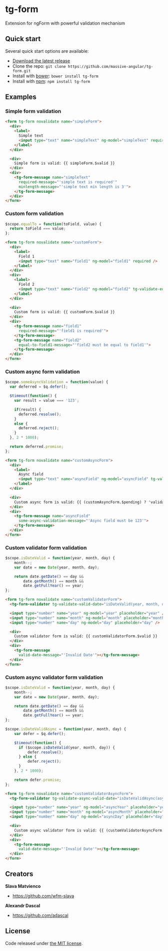 # tg-form
Extension for ngForm with powerful validation mechanism

## Quick start
Several quick start options are available:

* [Download the latest release](https://github.com/massive-angular/tg-form/archive/v1.0.1.zip)
* Clone the repo: `git clone https://github.com/massive-angular/tg-form.git`
* Install with [bower](http://bower.io): `bower install tg-form`
* Install with [npm](https://npmjs.com): `npm install tg-form`

## Examples

### Simple form validation
```html
<form tg-form novalidate name="simpleForm">
  <div>
    <label>
      Simple text
      <input type="text" name="simpleText" ng-model="simpleText" required minlength="3" />
    </label>
  </div>

  <div>
    Simple form is valid: {{ simpleForm.$valid }}
  </div>
  <div>
    <tg-form-message name="simpleText"
      required-message="'simple text is required'"
      minlength-message="'simple text min length is 3'">
    </tg-form-message>
  </div>
</form>
```

### Custom form validation
```javascript
$scope.equalTo = function(toField, value) {
  return toField === value;
};
```

```html
<form tg-form novalidate name="customForm">
  <div>
    <label>
      Field 1
      <input type="text" name="field1" ng-model="field1" required />
    </label>
  </div>
  <div>
    <label>
      Field 2
      <input type="text" name="field2" ng-model="field2" tg-validate-equal-to-field1="equalTo(field1, $value)" />
    </label>
  </div>

  <div>
    Custom form is valid: {{ customForm.$valid }}
  </div>
  <div>
    <tg-form-message name="field1"
      required-message="'field1 is required'">
    </tg-form-message>
    <tg-form-message name="field2"
      equal-to-field1-message="'field2 must be equal to field1'">
    </tg-form-message>
  </div>
</form>
```

### Custom async form validation
```javascript
$scope.someAsyncValidation = function(value) {
  var deferred = $q.defer();

  $timeout(function() {
    var result = value === '123';

    if(result) {
      deferred.resolve();
    }
    else {
      deferred.reject();
    }
  }, 2 * 1000);

  return deferred.promise;
};
```

```html
<form tg-form novalidate name="customAsyncForm">
  <div>
    <label>
      Async field
      <input type="text" name="asyncField" ng-model="asyncField" tg-validate-async-some-async-validation="someAsyncValidation($value)" />
    </label>
  </div>

  <div>
    Custom async form is valid: {{ (customAsyncForm.$pending) ? 'validating...' : customAsyncForm.$valid }}
  </div>
  <div>
    <tg-form-message name="asyncField"
      some-async-validation-message="'Async field must be 123'">
    </tg-form-message>
  </div>
</form>
```

### Custom validator form validation
```javascript
$scope.isDateValid = function(year, month, day) {
    month--;
    var date = new Date(year, month, day);

    return date.getDate() == day &&
        date.getMonth() == month &&
        date.getFullYear() == year;
};
```

```html
<form tg-form novalidate name="customValidatorForm">
  <tg-form-validator tg-validate-valid-date="isDateValid(year, month, day)"></tg-form-validator>

  <input type="number" name="year" ng-model="year" placeholder="year" />
  <input type="number" name="month" ng-model="month" placeholder="month" />
  <input type="number" name="day" ng-model="day" placeholder="day" />

  <div>
    Custom validator form is valid: {{ customValidatorForm.$valid }}
  </div>
  <div>
    <tg-form-message
      valid-date-message="'Invalid Date'"></tg-form-message>
  </div>
</form>
```

### Custom async validator form validation
```javascript
$scope.isDateValid = function(year, month, day) {
    month--;
    var date = new Date(year, month, day);

    return date.getDate() == day &&
        date.getMonth() == month &&
        date.getFullYear() == year;
};

$scope.isDateValidAsync = function(year, month, day) {
    var defer = $q.defer();

    $timeout(function() {
      if ($scope.isDateValid(year, month, day)) {
          defer.resolve();
      } else {
          defer.reject();
      }
    }, 2 * 1000);

    return defer.promise;
};
```

```html
<form tg-form novalidate name="customValidatorAsyncForm">
  <tg-form-validator tg-validate-async-valid-date="isDateValidAsync(asyncYear, asyncMonth, asyncDay)"></tg-form-validator>

  <input type="number" name="year" ng-model="asyncYear" placeholder="year" />
  <input type="number" name="month" ng-model="asyncMonth" placeholder="month" />
  <input type="number" name="day" ng-model="asyncDay" placeholder="day" />

  <div>
    Custom async validator form is valid: {{ (customValidatorAsyncForm.$pending) ? 'validating...' : customValidatorAsyncForm.$valid }}
  </div>
  <div>
    <tg-form-message
      valid-date-message="'Invalid Date'"></tg-form-message>
  </div>
</form>
```

## Creators
**Slava Matvienco**
* <https://github.com/wfm-slava>

**Alexandr Dascal**
* <https://github.com/adascal>

## License
Code released under [the MIT license](http://spdx.org/licenses/MIT).
